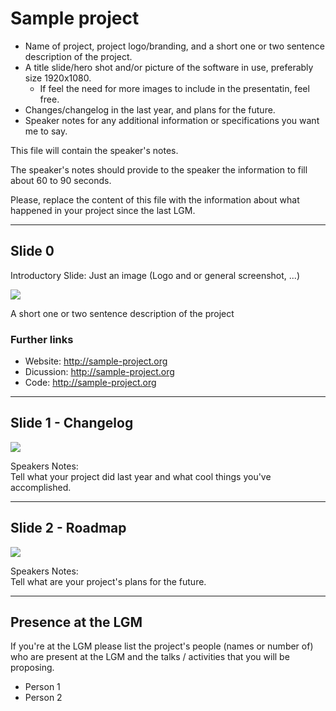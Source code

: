 # Sample project


- Name of project, project logo/branding, and a short one or two sentence description of the project.
- A title slide/hero shot and/or picture of the software in use, preferably size 1920x1080.
    - If feel the need for more images to include in the presentatin, feel free.
- Changes/changelog in the last year, and plans for the future.
- Speaker notes for any additional information or specifications you want me to say.

This file will contain the speaker's notes.

The speaker's notes should provide to the speaker the information to fill about 60 to 90 seconds.

Please, replace the content of this file with the information about what happened in your project since the last LGM.

---

## Slide 0

Introductory Slide: Just an image (Logo and or general screenshot, ...)

![](sample-project-0.png)

A short one or two sentence description of the project

### Further links

- Website: <http://sample-project.org>
- Dicussion: <http://sample-project.org>
- Code: <http://sample-project.org>

---

## Slide 1 - Changelog

![](sample-project-1.png)

Speakers Notes:  
Tell what your project did last year and what cool things you've accomplished.

---

## Slide 2 - Roadmap

![](sample-project-1.png)

Speakers Notes:  
Tell what are your project's plans for the future.

---

## Presence at the LGM

If you're at the LGM please list the project's people (names or number of) who are present at the LGM and the talks / activities that you will be proposing.

- Person 1
- Person 2
